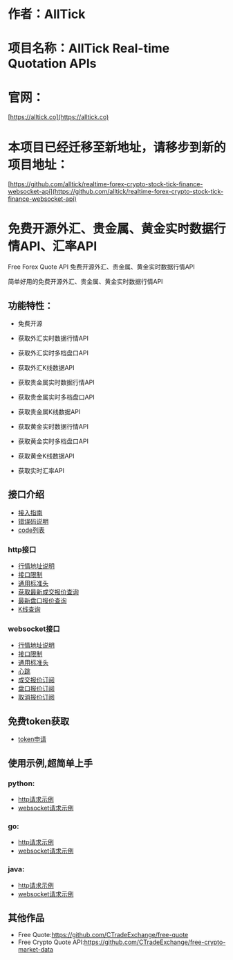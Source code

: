# 作者：AllTick
# 项目名称：AllTick Real-time Quotation APIs
# 官网：
[https://alltick.co](https://alltick.co)
# 本项目已经迁移至新地址，请移步到新的项目地址：
[https://github.com/alltick/realtime-forex-crypto-stock-tick-finance-websocket-api](https://github.com/alltick/realtime-forex-crypto-stock-tick-finance-websocket-api)


# 免费开源外汇、贵金属、黄金实时数据行情API、汇率API
Free Forex Quote API 免费开源外汇、贵金属、黄金实时数据行情API

简单好用的免费开源外汇、贵金属、黄金实时数据行情API

## 功能特性：

- 免费开源

- 获取外汇实时数据行情API

- 获取外汇实时多档盘口API

- 获取外汇K线数据API

- 获取贵金属实时数据行情API

- 获取贵金属实时多档盘口API

- 获取贵金属K线数据API

- 获取黄金实时数据行情API

- 获取黄金实时多档盘口API

- 获取黄金K线数据API
  
- 获取实时汇率API
  


## 接口介绍
- [接入指南](./接入指南.md)
- [错误码说明](./错误码说明.md)
- [code列表](./code列表.md)

### http接口
- [行情地址说明](./http接口/行情地址说明.md)
- [接口限制](./http接口/接口限制.md)
- [通用标准头](./http接口/通用标准头.md)
- [获取最新成交报价查询](./http接口/最新成交报价查询.md)
- [最新盘口报价查询](./http接口/最新盘口报价查询.md)
- [K线查询](./http接口/K线查询.md)

### websocket接口
- [行情地址说明](./websocket接口/行情地址说明.md)
- [接口限制](./websocket接口/接口限制.md)
- [通用标准头](./websocket接口/通用标准头.md)
- [心跳](./websocket接口/心跳.md)
- [成交报价订阅](./websocket接口/成交报价订阅.md)
- [盘口报价订阅](./websocket接口/盘口报价订阅.md)
- [取消报价订阅](./websocket接口/取消报价订阅.md)

## 免费token获取
- [token申请](./token申请.md)

## 使用示例,超简单上手

### python:

- [http请求示例](./example/python/http_python_example.py)
- [websocket请求示例](./example/python/websocket_python_example.py)

### go:
- [http请求示例](./example/go/http_go_example.go)
- [websocket请求示例](./example/go/websocket_go_example.go)

### java:
- [http请求示例](./example/java/HttpJavaExample.java)
- [websocket请求示例](./example/java/WebSocketJavaExample.java)

## 其他作品

- Free Quote:https://github.com/CTradeExchange/free-quote
- Free Crypto Quote API:https://github.com/CTradeExchange/free-crypto-market-data
